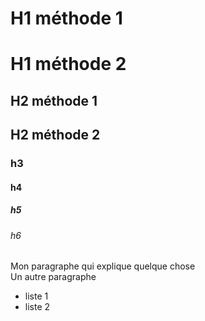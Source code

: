 # H1 méthode 1

H1 méthode 2
===============

## H2 méthode 1

H2 méthode 2
-------------

### h3 
#### h4
##### h5
###### h6

Mon paragraphe qui explique quelque chose  
Un autre paragraphe

* liste 1
* liste 2
